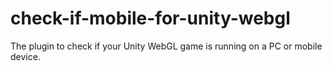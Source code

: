 # check-if-mobile-for-unity-webgl
The plugin to check if your Unity WebGL game is running on a PC or mobile device.
